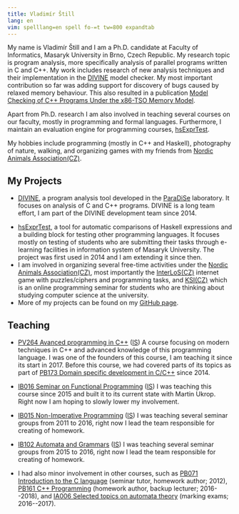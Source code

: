 ```yaml
---
title: Vladimír Štill
lang: en
vim: spelllang=en spell fo-=t tw=800 expandtab
---
```


My name is Vladimír Štill and I am a Ph.D. candidate at Faculty of Informatics, Masaryk University in Brno, Czech Republic.
My research topic is program analysis, more specifically analysis of parallel programs written in C and C++.
My work includes research of new analysis techniques and their implementation in the [DIVINE][divine] model checker.
My most important contribution so far was adding support for discovery of bugs caused by relaxed memory behaviour.
This also resulted in a publication [Model Checking of C++ Programs Under the x86-TSO Memory Model](https://divine.fi.muni.cz/2018/x86tso/).

Apart from Ph.D. research I am also involved in teaching several courses on our faculty, mostly in programming and formal languages.
Furthermore, I maintain an evaluation engine for programming courses, [hsExprTest][hsExprTest].

My hobbies include programming (mostly in C++ and Haskell), photography of nature, walking, and organizing games with my friends from [Nordic Animals Association<span class="cz">(CZ)</span>][zverinec].

## My Projects

-   [DIVINE][divine], a program analysis tool developed in the [ParaDiSe](https://paradise.fi.muni.cz) laboratory.
    It focuses on analysis of C and C++ programs.
    DIVINE is a long team effort, I am part of the DIVINE development team since 2014.
*   [hsExprTest][hsExprTest], a tool for automatic comparisons of Haskell expressions and a building block for testing other programming languages.
    It focuses mostly on testing of students who are submitting their tasks through e-learning facilities in information system of Masaryk University.
    The project was first used in 2014 and I am extending it since then.
*   I am involved in organizing several free-time activities under the [Nordic Animals Association<span class="cz">(CZ)</span>][zverinec], most importantly the [InterLoS<span class="cz">(CZ)</span>](https://interlos.fi.muni.cz) internet game with puzzles/ciphers and programming tasks, and [KSI<span class="cz">(CZ)</span>](https://ksi.fi.muni.cz) which is an online programming seminar for students who are thinking about studying computer science at the university.
*   More of my projects can be found on my [GitHub page][github].

## Teaching

* [PV264 Avanced programming in C++](https://www.fi.muni.cz/pv264/) ([IS](https://is.muni.cz/auth/predmet/fi/jaro2019/PV264))
    A course focusing on modern techniques in C++ and advanced knowledge of this programming language.
    I was one of the founders of this course, I am teaching it since its start in 2017.
    Before this course, we had covered parts of its topics as part of [PB173 Domain specific development in C/C++](https://is.muni.cz/predmet/fi/jaro2016/PB173?lang=en) since 2014.

* [IB016 Seminar on Functional Programming](https://is.muni.cz/predmet/fi/jaro2019/IB016?lang=en) ([IS](https://is.muni.cz/auth/predmet/fi/jaro2016/IB016))
    I was teaching this course since 2015 and built it to its current state with Martin Ukrop.
    Right now I am hoping to slowly lower my involvement.

* [IB015 Non-Imperative Programming](https://is.muni.cz/predmet/fi/podzim2018/IB015?lang=en) ([IS](https://is.muni.cz/auth/predmet/fi/podzim2018/IB015))
    I was teaching several seminar groups from 2011 to 2016, right now I lead the team responsible for creating of homework.

* [IB102 Automata and Grammars](https://is.muni.cz/predmet/fi/podzim2018/IB102?lang=en) ([IS](https://is.muni.cz/auth/predmet/fi/podzim2018/IB102))
    I was teaching several seminar groups from 2015 to 2016, right now I lead the team responsible for creating of homework.

*   I had also minor involvement in other courses, such as [PB071 Introduction to the C language](https://is.muni.cz/course/fi/autumn2012/PB071) (seminar tutor, homework author; 2012), [PB161 C++ Programming](https://is.muni.cz/course/fi/autumn2018/PB161) (homework author, backup lecturer; 2016--2018), and [IA006 Selected topics on automata theory](https://is.muni.cz/course/fi/autumn2017/IA006) (marking exams; 2016--2017).


[zverinec]: http://zverinec.fi.muni.cz/
[divine]: https://divine.fi.muni.cz
[hsExprTest]: https://github.com/vlstill/hsExprTest
[github]: https://github.com/vlstill
